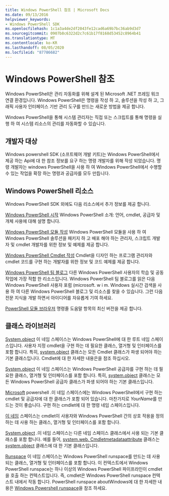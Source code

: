 ```yaml
---
title: Windows PowerShell 참조 | Microsoft Docs
ms.date: 09/13/2016
helpviewer_keywords:
- Windows PowerShell SDK
ms.openlocfilehash: 1c1a3a4de2df2043fe12cad6a69b7bc36ab9d3d7
ms.sourcegitcommit: 0907b8c6322d2c7c61b17f8168d53452c8964b41
ms.translationtype: MT
ms.contentlocale: ko-KR
ms.lasthandoff: 08/05/2020
ms.locfileid: "87786682"
---
```

# <a name="windows-powershell-reference"></a>Windows PowerShell 참조

Windows PowerShell은 관리 자동화를 위해 설계 된 Microsoft .NET 프레임 워크 연결 환경입니다. Windows PowerShell은 명령을 작성 하 고, 솔루션을 작성 하 고, 그래픽 사용자 인터페이스 기반 관리 도구를 만드는 새로운 방법을 제공 합니다.

Windows PowerShell을 통해 시스템 관리자는 직접 또는 스크립트를 통해 명령을 실행 하 여 시스템 리소스의 관리를 자동화할 수 있습니다.

## <a name="developer-audience"></a>개발자 대상

Windows powershell SDK (소프트웨어 개발 키트)는 Windows PowerShell에서 제공 하는 Api에 대 한 참조 정보를 요구 하는 명령 개발자를 위해 작성 되었습니다. 명령 개발자는 windows PowerShell을 사용 하 여 Windows PowerShell에서 수행할 수 있는 작업을 확장 하는 명령과 공급자를 모두 만듭니다.

## <a name="windows-powershell-resources"></a>Windows PowerShell 리소스

Windows PowerShell SDK 외에도 다음 리소스에서 추가 정보를 제공 합니다.

[Windows PowerShell 시작](/powershell/scripting/getting-started/getting-started-with-windows-powershell) Windows PowerShell 소개: 언어, cmdlet, 공급자 및 개체 사용에 대해 설명 합니다.

[Windows PowerShell 모듈 작성](./module/writing-a-windows-powershell-module.md) Windows PowerShell 모듈을 사용 하 여 Windows PowerShell 솔루션을 패키지 하 고 배포 해야 하는 관리자, 스크립트 개발자 및 cmdlet 개발자를 위한 정보 및 예제를 제공 합니다.

[Windows PowerShell Cmdlet 작성](./cmdlet/writing-a-windows-powershell-cmdlet.md) Cmdlet을 디자인 하는 프로그램 관리자와 cmdlet 코드를 구현 하는 개발자를 위한 정보 및 코드 예제를 제공 합니다.

[Windows PowerShell 팀 블로그](https://blogs.msdn.microsoft.com/PowerShell/) 다른 Windows PowerShell 사용자의 학습 및 공동 작업에 가장 적합 한 리소스입니다. Windows PowerShell 팀 블로그를 읽은 다음 Windows PowerShell 사용자 포럼 (microsoft. w i m.
Windows 실시간 검색을 사용 하 여 다른 Windows PowerShell 블로그 및 리소스를 찾을 수 있습니다. 그런 다음 전문 지식을 개발 하면서 아이디어를 자유롭게 기여 하세요.

[PowerShell 모듈 브라우저](/powershell/module/) 명령줄 도움말 항목의 최신 버전을 제공 합니다.

## <a name="class-libraries"></a>클래스 라이브러리

[System.object](/dotnet/api/System.Management.Automation) 이 네임 스페이스는 Windows PowerShell에 대 한 루트 네임 스페이스입니다. 사용자 지정 cmdlet을 구현 하는 데 필요한 클래스, 열거형 및 인터페이스를 포함 합니다. 특히, [system.object](/dotnet/api/System.Management.Automation.Cmdlet) 클래스는 모든 Cmdlet 클래스가 파생 되어야 하는 기본 클래스입니다. Cmdlet에 대 한 자세한 내용은을 참조 하십시오.

[System.object](/dotnet/api/System.Management.Automation.Provider) 이 네임 스페이스는 Windows PowerShell 공급자를 구현 하는 데 필요한 클래스, 열거형 및 인터페이스를 포함 합니다. 특히, [system.object](/dotnet/api/System.Management.Automation.Provider.CmdletProvider) 클래스는 모든 Windows PowerShell 공급자 클래스가 파생 되어야 하는 기본 클래스입니다.

[Microsoft](/dotnet/api/Microsoft.PowerShell.Commands) powershell .이 네임 스페이스에는 Windows PowerShell에서 구현 하는 cmdlet 및 공급자에 대 한 클래스가 포함 되어 있습니다. 마찬가지로 *YourName*를 만드는 것이 좋습니다. 구현 하는 cmdlet에 대 한 명령 네임 스페이스입니다.

[이 네임](/dotnet/api/System.Management.Automation.Host) 스페이스는 cmdlet이 사용자와 Windows PowerShell 간의 상호 작용을 정의 하는 데 사용 하는 클래스, 열거형 및 인터페이스를 포함 합니다.

[System.object](/dotnet/api/System.Management.Automation.Internal) .이 네임 스페이스는 다른 네임 스페이스 클래스에서 사용 되는 기본 클래스를 포함 합니다. 예를 들어, [system.web. Cmdletmetadataattribute](/dotnet/api/System.Management.Automation.Internal.CmdletMetadataAttribute) 클래스는 [system.object](/dotnet/api/System.Management.Automation.CmdletAttribute) 클래스에 대 한 기본 클래스입니다.

[Runspace](/dotnet/api/System.Management.Automation.Runspaces) 이 네임 스페이스는 Windows PowerShell runspace를 만드는 데 사용 되는 클래스, 열거형 및 인터페이스를 포함 합니다. 이 컨텍스트에서 Windows PowerShell runspace는 하나 이상의 Windows PowerShell 파이프라인이 cmdlet을 호출 하는 컨텍스트입니다. 즉, cmdlet은 Windows PowerShell runspace 컨텍스트 내에서 작동 합니다. PowerShell runspace aboutWindows에 대 한 자세한 내용은 [Windows Powershell runspace](hosting/creating-runspaces.md)을 참조 하세요.
